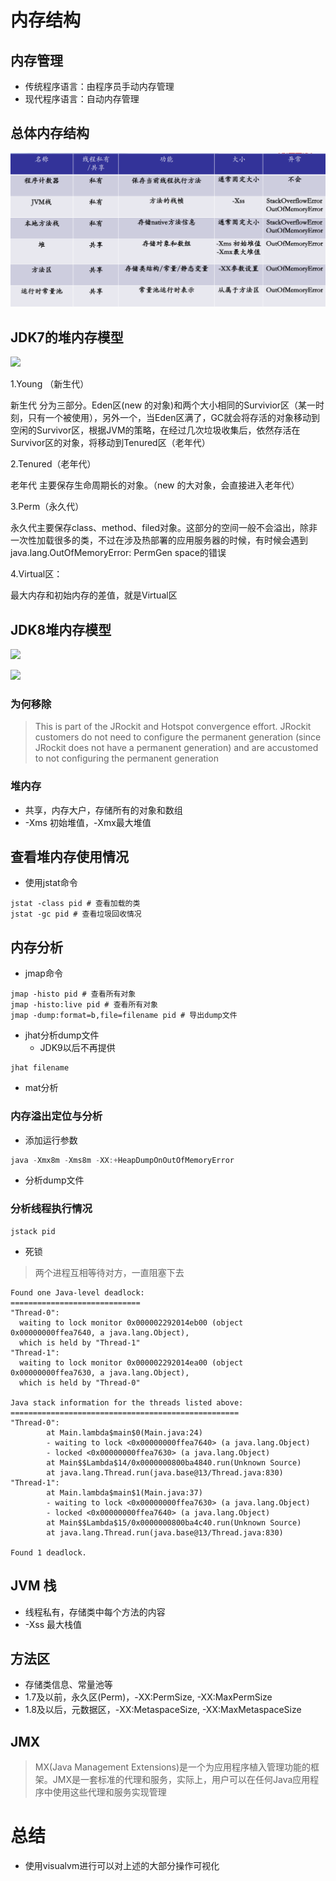 
# 内存结构

## 内存管理

- 传统程序语言：由程序员手动内存管理
- 现代程序语言：自动内存管理

## 总体内存结构

![批注 2020-01-03 135700](/assets/批注%202020-01-03%20135700.png)

## JDK7的堆内存模型

![](https://img-blog.csdnimg.cn/20190222154219611.png?x-oss-process=image/watermark,type_ZmFuZ3poZW5naGVpdGk,shadow_10,text_aHR0cHM6Ly9ibG9nLmNzZG4ubmV0L3UwMTE2MjU0MjE=,size_16,color_FFFFFF,t_70)

1.Young （新生代）

新生代 分为三部分。Eden区(new 的对象)和两个大小相同的Survivior区（某一时刻，只有一个被使用），另外一个，当Eden区满了，GC就会将存活的对象移动到空闲的Survivor区，根据JVM的策略，在经过几次垃圾收集后，依然存活在Survivor区的对象，将移动到Tenured区（老年代）

2.Tenured（老年代）

老年代 主要保存生命周期长的对象。（new 的大对象，会直接进入老年代）

3.Perm（永久代）

永久代主要保存class、method、filed对象。这部分的空间一般不会溢出，除非一次性加载很多的类，不过在涉及热部署的应用服务器的时候，有时候会遇到 java.lang.OutOfMemoryError: PermGen space的错误

4.Virtual区：

最大内存和初始内存的差值，就是Virtual区

## JDK8堆内存模型

![](https://img-blog.csdnimg.cn/20190222154349947.png?x-oss-process=image/watermark,type_ZmFuZ3poZW5naGVpdGk,shadow_10,text_aHR0cHM6Ly9ibG9nLmNzZG4ubmV0L3UwMTE2MjU0MjE=,size_16,color_FFFFFF,t_70)

![](https://img-blog.csdnimg.cn/20190222154442676.png?x-oss-process=image/watermark,type_ZmFuZ3poZW5naGVpdGk,shadow_10,text_aHR0cHM6Ly9ibG9nLmNzZG4ubmV0L3UwMTE2MjU0MjE=,size_16,color_FFFFFF,t_70)

### 为何移除

>This is part of the JRockit and Hotspot convergence effort. JRockit customers do not need to configure the permanent generation (since JRockit does not have a permanent generation) and are accustomed to not configuring the permanent generation

### 堆内存

- 共享，内存大户，存储所有的对象和数组
- -Xms 初始堆值，-Xmx最大堆值

## 查看堆内存使用情况

- 使用jstat命令

```shell
jstat -class pid # 查看加载的类
jstat -gc pid # 查看垃圾回收情况
```

## 内存分析

- jmap命令

```shell
jmap -histo pid # 查看所有对象
jmap -histo:live pid # 查看所有对象
jmap -dump:format=b,file=filename pid # 导出dump文件
```

- jhat分析dump文件
    - JDK9以后不再提供

```shell
jhat filename
```

- mat分析

### 内存溢出定位与分析

- 添加运行参数

```java
java -Xmx8m -Xms8m -XX:+HeapDumpOnOutOfMemoryError
```

- 分析dump文件

### 分析线程执行情况

```shell
jstack pid
```

- 死锁

> 两个进程互相等待对方，一直阻塞下去

```text
Found one Java-level deadlock:
=============================
"Thread-0":
  waiting to lock monitor 0x000002292014eb00 (object 0x00000000ffea7640, a java.lang.Object),
  which is held by "Thread-1"
"Thread-1":
  waiting to lock monitor 0x000002292014ea00 (object 0x00000000ffea7630, a java.lang.Object),
  which is held by "Thread-0"

Java stack information for the threads listed above:
===================================================
"Thread-0":
        at Main.lambda$main$0(Main.java:24)
        - waiting to lock <0x00000000ffea7640> (a java.lang.Object)
        - locked <0x00000000ffea7630> (a java.lang.Object)
        at Main$$Lambda$14/0x0000000800ba4840.run(Unknown Source)
        at java.lang.Thread.run(java.base@13/Thread.java:830)
"Thread-1":
        at Main.lambda$main$1(Main.java:37)
        - waiting to lock <0x00000000ffea7630> (a java.lang.Object)
        - locked <0x00000000ffea7640> (a java.lang.Object)
        at Main$$Lambda$15/0x0000000800ba4c40.run(Unknown Source)
        at java.lang.Thread.run(java.base@13/Thread.java:830)

Found 1 deadlock.
```

## JVM 栈

- 线程私有，存储类中每个方法的内容
- -Xss 最大栈值

## 方法区

- 存储类信息、常量池等
- 1.7及以前，永久区(Perm)，-XX:PermSize, -XX:MaxPermSize
- 1.8及以后，元数据区，-XX:MetaspaceSize, -XX:MaxMetaspaceSize

## JMX

>MX(Java Management Extensions)是一个为应用程序植入管理功能的框架。JMX是一套标准的代理和服务，实际上，用户可以在任何Java应用程序中使用这些代理和服务实现管理

# 总结

- 使用visualvm进行可以对上述的大部分操作可视化
